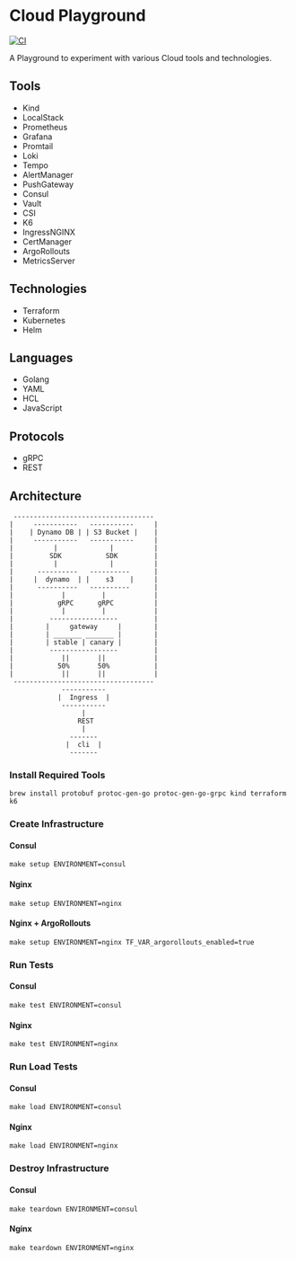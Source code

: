 # Cloud Playground

[![CI](https://github.com/jhandguy/cloud-playground/actions/workflows/ci.yaml/badge.svg)](https://github.com/jhandguy/cloud-playground/actions/workflows/ci.yaml)

A Playground to experiment with various Cloud tools and technologies.

## Tools

- Kind
- LocalStack
- Prometheus
- Grafana
- Promtail
- Loki
- Tempo
- AlertManager
- PushGateway
- Consul
- Vault
- CSI
- K6
- IngressNGINX
- CertManager
- ArgoRollouts
- MetricsServer

## Technologies

- Terraform
- Kubernetes
- Helm

## Languages

- Golang
- YAML
- HCL
- JavaScript

## Protocols

- gRPC
- REST

## Architecture

```text
 -----------------------------------
|     -----------   -----------     |
|    | Dynamo DB | | S3 Bucket |    |
|     -----------   -----------     |
|          |             |          |
|         SDK           SDK         |
|          |             |          |
|      ----------   ----------      |   
|     |  dynamo  | |    s3    |     |
|      ----------   ----------      |
|            |         |            |
|           gRPC      gRPC          |
|            |         |            |
|         -----------------         |
|        |     gateway     |        |
|        | _______ _______ |        |
|        | stable | canary |        |
|         -----------------         |
|            ||       ||            |
|           50%       50%           |
|            ||       ||            |
 -----------------------------------
             -----------
            |  Ingress  |
             -----------
                  |
                 REST
                  |
               -------
              |  cli  |
               -------
```

### Install Required Tools

```shell
brew install protobuf protoc-gen-go protoc-gen-go-grpc kind terraform k6
```

### Create Infrastructure

#### Consul

```shell
make setup ENVIRONMENT=consul
```

#### Nginx

```shell
make setup ENVIRONMENT=nginx
```

#### Nginx + ArgoRollouts

```shell
make setup ENVIRONMENT=nginx TF_VAR_argorollouts_enabled=true
```

### Run Tests

#### Consul

```shell
make test ENVIRONMENT=consul
```

#### Nginx

```shell
make test ENVIRONMENT=nginx
```

### Run Load Tests

#### Consul

```shell
make load ENVIRONMENT=consul
```

#### Nginx

```shell
make load ENVIRONMENT=nginx
```

### Destroy Infrastructure

#### Consul

```shell
make teardown ENVIRONMENT=consul
```

#### Nginx

```shell
make teardown ENVIRONMENT=nginx
```
